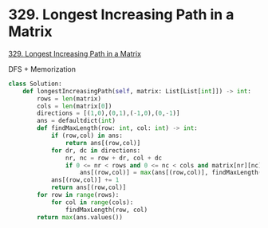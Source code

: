 # 329. Longest Increasing Path in a Matrix

[329. Longest Increasing Path in a Matrix](https://leetcode.com/problems/longest-increasing-path-in-a-matrix/)

DFS + Memorization

```python
class Solution:
    def longestIncreasingPath(self, matrix: List[List[int]]) -> int:
        rows = len(matrix)
        cols = len(matrix[0])
        directions = [(1,0),(0,1),(-1,0),(0,-1)]
        ans = defaultdict(int)
        def findMaxLength(row: int, col: int) -> int:
            if (row,col) in ans:
                return ans[(row,col)]
            for dr, dc in directions:
                nr, nc = row + dr, col + dc
                if 0 <= nr < rows and 0 <= nc < cols and matrix[nr][nc] > matrix[row][col]:
                    ans[(row,col)] = max(ans[(row,col)], findMaxLength(nr, nc))
            ans[(row,col)] += 1
            return ans[(row,col)]
        for row in range(rows):
            for col in range(cols):
                findMaxLength(row, col)
        return max(ans.values())
```

